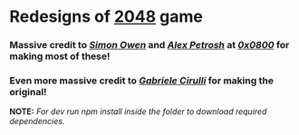 Redesigns of [2048](https://jamesafk.github.io/2048cupcakes/) game
========================================================================

### Massive credit to [*Simon Owen*](https://github.com/s10wen) and [*Alex Petrosh*](https://github.com/petrosh) at [*0x0800*](https://github.com/0x0800) for making most of these!
### Even more massive credit to [*Gabriele Cirulli*](https://github.com/gabrielecirulli) for making the original!

**NOTE:** *For dev run npm install inside the folder to download required dependencies.*